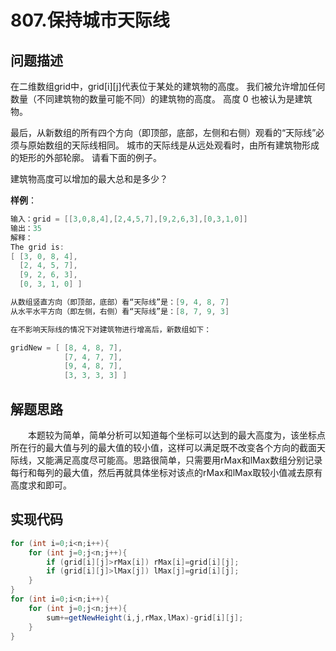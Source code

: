 # 807.保持城市天际线  

## 问题描述  

在二维数组grid中，grid[i][j]代表位于某处的建筑物的高度。 我们被允许增加任何数量（不同建筑物的数量可能不同）的建筑物的高度。 高度 0 也被认为是建筑物。

最后，从新数组的所有四个方向（即顶部，底部，左侧和右侧）观看的“天际线”必须与原始数组的天际线相同。 城市的天际线是从远处观看时，由所有建筑物形成的矩形的外部轮廓。 请看下面的例子。

建筑物高度可以增加的最大总和是多少？

**样例**：

```java
输入：grid = [[3,0,8,4],[2,4,5,7],[9,2,6,3],[0,3,1,0]]
输出：35
解释：
The grid is:
[ [3, 0, 8, 4],
  [2, 4, 5, 7],
  [9, 2, 6, 3],
  [0, 3, 1, 0] ]

从数组竖直方向（即顶部，底部）看“天际线”是：[9, 4, 8, 7]
从水平水平方向（即左侧，右侧）看“天际线”是：[8, 7, 9, 3]

在不影响天际线的情况下对建筑物进行增高后，新数组如下：

gridNew = [ [8, 4, 8, 7],
            [7, 4, 7, 7],
            [9, 4, 8, 7],
            [3, 3, 3, 3] ]
```

## 解题思路  

&emsp;&emsp;本题较为简单，简单分析可以知道每个坐标可以达到的最大高度为，该坐标点所在行的最大值与列的最大值的较小值，这样可以满足既不改变各个方向的截面天际线，又能满足高度尽可能高。思路很简单，只需要用rMax和lMax数组分别记录每行和每列的最大值，然后再就具体坐标对该点的rMax和lMax取较小值减去原有高度求和即可。

## 实现代码

```java
for (int i=0;i<n;i++){
    for (int j=0;j<n;j++){
        if (grid[i][j]>rMax[i]) rMax[i]=grid[i][j];
        if (grid[i][j]>lMax[j]) lMax[j]=grid[i][j];
    }
}
for (int i=0;i<n;i++){
    for (int j=0;j<n;j++){
        sum+=getNewHeight(i,j,rMax,lMax)-grid[i][j];
    }
}
```
